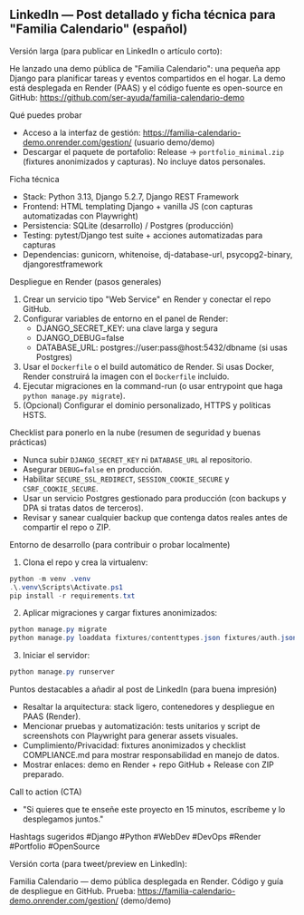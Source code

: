 ## LinkedIn — Post detallado y ficha técnica para "Familia Calendario" (español)

Versión larga (para publicar en LinkedIn o artículo corto):

He lanzado una demo pública de "Familia Calendario": una pequeña app Django para planificar tareas y eventos compartidos en el hogar. La demo está desplegada en Render (PAAS) y el código fuente es open-source en GitHub: https://github.com/ser-ayuda/familia-calendario-demo

Qué puedes probar
- Acceso a la interfaz de gestión: https://familia-calendario-demo.onrender.com/gestion/  (usuario demo/demo)
- Descargar el paquete de portafolio: Release -> `portfolio_minimal.zip` (fixtures anonimizados y capturas). No incluye datos personales.

Ficha técnica
- Stack: Python 3.13, Django 5.2.7, Django REST Framework
- Frontend: HTML templating Django + vanilla JS (con capturas automatizadas con Playwright)
- Persistencia: SQLite (desarrollo) / Postgres (producción)
- Testing: pytest/Django test suite + acciones automatizadas para capturas
- Dependencias: gunicorn, whitenoise, dj-database-url, psycopg2-binary, djangorestframework

Despliegue en Render (pasos generales)
1. Crear un servicio tipo "Web Service" en Render y conectar el repo GitHub.
2. Configurar variables de entorno en el panel de Render:
   - DJANGO_SECRET_KEY: una clave larga y segura
   - DJANGO_DEBUG=false
   - DATABASE_URL: postgres://user:pass@host:5432/dbname (si usas Postgres)
3. Usar el `Dockerfile` o el build automático de Render. Si usas Docker, Render construirá la imagen con el `Dockerfile` incluido.
4. Ejecutar migraciones en la command-run (o usar entrypoint que haga `python manage.py migrate`).
5. (Opcional) Configurar el dominio personalizado, HTTPS y políticas HSTS.

Checklist para ponerlo en la nube (resumen de seguridad y buenas prácticas)
- Nunca subir `DJANGO_SECRET_KEY` ni `DATABASE_URL` al repositorio.
- Asegurar `DEBUG=false` en producción.
- Habilitar `SECURE_SSL_REDIRECT`, `SESSION_COOKIE_SECURE` y `CSRF_COOKIE_SECURE`.
- Usar un servicio Postgres gestionado para producción (con backups y DPA si tratas datos de terceros).
- Revisar y sanear cualquier backup que contenga datos reales antes de compartir el repo o ZIP.

Entorno de desarrollo (para contribuir o probar localmente)
1. Clona el repo y crea la virtualenv:
```powershell
python -m venv .venv
.\.venv\Scripts\Activate.ps1
pip install -r requirements.txt
```
2. Aplicar migraciones y cargar fixtures anonimizados:
```powershell
python manage.py migrate
python manage.py loaddata fixtures/contenttypes.json fixtures/auth.json fixtures/tareas.json
```
3. Iniciar el servidor:
```powershell
python manage.py runserver
```

Puntos destacables a añadir al post de LinkedIn (para buena impresión)
- Resaltar la arquitectura: stack ligero, contenedores y despliegue en PAAS (Render).
- Mencionar pruebas y automatización: tests unitarios y script de screenshots con Playwright para generar assets visuales.
- Cumplimiento/Privacidad: fixtures anonimizados y checklist COMPLIANCE.md para mostrar responsabilidad en manejo de datos.
- Mostrar enlaces: demo en Render + repo GitHub + Release con ZIP preparado.

Call to action (CTA)
- "Si quieres que te enseñe este proyecto en 15 minutos, escríbeme y lo desplegamos juntos." 

Hashtags sugeridos
#Django #Python #WebDev #DevOps #Render #Portfolio #OpenSource

Versión corta (para tweet/preview en LinkedIn):

Familia Calendario — demo pública desplegada en Render. Código y guía de despliegue en GitHub. Prueba: https://familia-calendario-demo.onrender.com/gestion/ (demo/demo)
